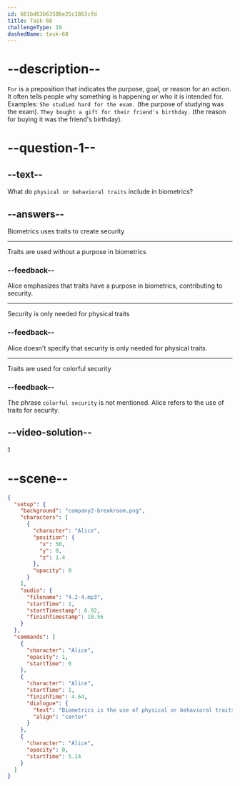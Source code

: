 ```yaml
---
id: 661bd63b63586e25c1863cfd
title: Task 68
challengeType: 19
dashedName: task-68
---
```


<!-- (Audio) Alice: Biometrics is the use of physical or behavioral traits for security. -->

# --description--

`For` is a preposition that indicates the purpose, goal, or reason for an action. It often tells people why something is happening or who it is intended for.
Examples:
`She studied hard for the exam.` (the purpose of studying was the exam).
`They bought a gift for their friend's birthday.` (the reason for buying it was the friend's birthday).

# --question-1--

## --text--

What do `physical or behavioral traits` include in biometrics?

## --answers--

Biometrics uses traits to create security

---

Traits are used without a purpose in biometrics

### --feedback--

Alice emphasizes that traits have a purpose in biometrics, contributing to security.

---

Security is only needed for physical traits

### --feedback--

Alice doesn't specify that security is only needed for physical traits.

---

Traits are used for colorful security

### --feedback--

The phrase `colorful security` is not mentioned. Alice refers to the use of traits for security.

## --video-solution--

1

# --scene--

```json
{
  "setup": {
    "background": "company2-breakroom.png",
    "characters": [
      {
        "character": "Alice",
        "position": {
          "x": 50,
          "y": 0,
          "z": 1.4
        },
        "opacity": 0
      }
    ],
    "audio": {
      "filename": "4.2-4.mp3",
      "startTime": 1,
      "startTimestamp": 6.92,
      "finishTimestamp": 10.56
    }
  },
  "commands": [
    {
      "character": "Alice",
      "opacity": 1,
      "startTime": 0
    },
    {
      "character": "Alice",
      "startTime": 1,
      "finishTime": 4.64,
      "dialogue": {
        "text": "Biometrics is the use of physical or behavioral traits for security.",
        "align": "center"
      }
    },
    {
      "character": "Alice",
      "opacity": 0,
      "startTime": 5.14
    }
  ]
}
```
